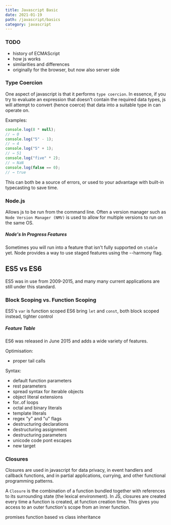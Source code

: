 ```yaml
---
title: Javascript Basic
date: 2021-01-19
path: /javascript/basics
category: javascript
---
```


### TODO

- history of ECMAScript
- how js works
- similarities and differences
- originally for the browser, but now also server side

### Type Coercion

One aspect of javascript is that it performs `type coercion`. In essence, if you try to evaluate an expression that doesn't contain the required data types, js will attempt to convert (hence coerce) that data into a suitable type in can operate on.

Examples:

```js
console.log(8 * null);
// → 0
console.log("5" - 1);
// → 4
console.log("5" + 1);
// → 51
console.log("five" * 2);
// → NaN
console.log(false == 0);
// → true
```

This can both be a source of errors, or used to your advantage with built-in typecasting to save time.

### Node.js

Allows js to be run from the command line. Often a version manager such as `Node Version Manager (NMV)` is used to allow for multiple versions to run on the same OS.

##### Node's In Progress Features

Sometimes you will run into a feature that isn't fully supported on `stable` yet. Node provides a way to use staged features using the --harmony flag.

## ES5 vs ES6

ES5 was in use from 2009-2015, and many many current applications are still under this standard.

### Block Scoping vs. Function Scoping

ES5's `var` is function scoped
ES6 bring `let` and `const`, both block scoped instead, tighter control

##### Feature Table

ES6 was released in June 2015 and adds a wide variety of features.

Optimisation:

- proper tail calls

Syntax:

- default function parameters
- rest parameters
- spread syntax for iterable objects
- object literal extensions
- for..of loops
- octal and binary literals
- template literals
- regex "y" and "u" flags
- destructuring declarations
- destructuring assignment
- destructuring parameters
- unicode code pont escapes
- new target

### Closures

Closures are used in javascript for data privacy, in event handlers and callback functions, and in partial applications, currying, and other functional programming patterns.

A `Closure` is the combination of a function bundled together with references to its surrounding state (the lexical environment). In JS, closures are created every time a function is created, at function creation time. This gives you access to an outer function's scope from an inner function.

promises
function based vs class inheritance
